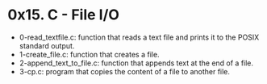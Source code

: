 # 0x15. C - File I/O

* 0-read_textfile.c: function that reads a text file and prints it to the POSIX standard output.
* 1-create_file.c: function that creates a file.
* 2-append_text_to_file.c: function that appends text at the end of a file.
* 3-cp.c: program that copies the content of a file to another file.
